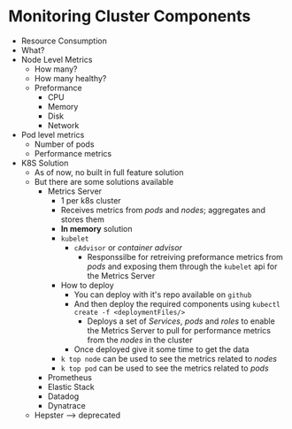 Monitoring Cluster Components
=============================


- Resource Consumption
- What?
- Node Level Metrics
   - How many?
   - How many healthy?
   - Preformance
      - CPU
      - Memory
      - Disk
      - Network
- Pod level metrics
   - Number of pods
   - Performance metrics
- K8S Solution
   - As of now, no built in full feature solution
   - But there are some solutions available
      - Metrics Server
         - 1 per k8s cluster
         - Receives metrics from *pods* and *nodes*; aggregates and stores them
         - **In memory** solution
         - `kubelet`
            - `cAdvisor` or *container advisor*
               - Responssilbe for retreiving preformance metrics from *pods* and exposing them through the `kubelet` api for the Metrics Server
         - How to deploy
            - You can deploy with it's repo available on `github`
            - And then deploy the required components using `kubectl create -f <deploymentFiles/>`
               - Deploys a set of *Services*, *pods* and *roles* to enable the Metrics Server to pull for performance metrics from the *nodes* in the cluster
            - Once deployed give it some time to get the data
         - `k top node` can be used to see the metrics related to *nodes*
         - `k top pod` can be used to see the metrics related to *pods*
      - Prometheus
      - Elastic Stack
      - Datadog
      - Dynatrace
   - Hepster --> deprecated
